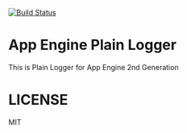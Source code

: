 [![Build Status](https://travis-ci.org/emahiro/ae-plain-logger.svg?branch=master)](https://travis-ci.org/emahiro/ae-plain-logger)


# App Engine Plain Logger
This is Plain Logger for App Engine 2nd Generation

# LICENSE
MIT
